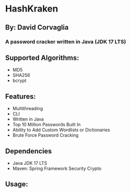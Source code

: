 # HashKraken
## By: David Corvaglia
### A password cracker written in Java (JDK 17 LTS)
## Supported Algorithms:
- MD5
- SHA256
- bcrypt
## Features:
- Multithreading
- CLI
- Written in Java
- Top 10 Million Passwords Built In
- Ability to Add Custom Wordlists or Dictionaries
- Brute Force Password Cracking
## Dependencies
- Java JDK 17 LTS
- Maven: Spring Framework Security Crypto
## Usage: